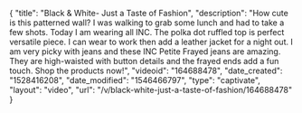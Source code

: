 {
    "title": "Black & White- Just a Taste of Fashion",
    "description": "How cute is this patterned wall? I was walking to grab some lunch and had to take a few shots. Today I am wearing all INC. The polka dot ruffled top is perfect versatile piece. I can wear to work then add a leather jacket for a night out. I am very picky with jeans and these INC Petite Frayed jeans are amazing. They are high-waisted with button details and the frayed ends add a fun touch. Shop the products now!",
    "videoid": "164688478",
    "date_created": "1528416208",
    "date_modified": "1546466797",
    "type": "captivate",
    "layout": "video",
    "url": "\/v\/black-white-just-a-taste-of-fashion\/164688478"
}